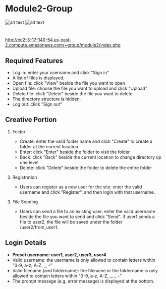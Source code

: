 # Module2-Group

![alt text](https://img.shields.io/badge/php-7.0-blue.svg)
![alt text](https://img.shields.io/badge/apache-2.0-green.svg)
#
http://ec2-3-17-140-54.us-east-2.compute.amazonaws.com/~group/module2/index.php

## Required Features
* Log in: enter your username and click "Sign in"
* A list of files is displayed.
* Open file: click "View" beside the file you want to open
* Upload file: choose the file you want to upload and click "Upload"
* Delete file: click "Delete" beside the file you want to delete
* The directory structure is hidden.
* Log out: click "Sign out"

## Creative Portion
1. Folder
	* Create: enter the valid folder name and click "Create" to create a folder at the current location
	* Enter: click "Enter" beside the folder to visit the folder
	* Back: click "Back" beside the current location to change directory up one level
	* Delete: click "Delete" beside the folder to delete the entire folder

2. Registration
	* Users can register as a new user for the site: enter the valid username and click "Register", and then login with that username.

3. File Sending
	* Users can send a file to an existing user: enter the valid username beside the file you want to send and click "Send". If user1 sends a file to user2, the file will be saved under the folder /user2/from_user1.

## Login Details
* **Preset username: user1, user2, user3, user4**
* Valid username: the username is only allowed to contain letters within "0-9, a-z, A-Z, _, -"
* Valid filename (and foldername): the filename or the foldername is only allowed to contain letters within "0-9, a-z, A-Z, _, ., -"
* The prompt message (e.g. error message) is displayed at the bottom.
